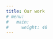 ```yaml
---
title: Our work
# menu:
#   main:
#     weight: 40
---
```


<!--add blocks of content here to add more sections to the community page -->
